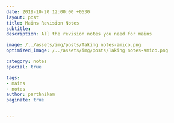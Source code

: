 ```yaml
---
date: 2019-10-20 12:00:00 +0530
layout: post
title: Mains Revision Notes
subtitle: 
description: All the revision notes you need for mains

image: /../assets/img/posts/Taking notes-amico.png
optimized_image: /../assets/img/posts/Taking notes-amico.png

category: notes 
special: true

tags: 
- mains
- notes
author: parthnikam
paginate: true


---
```






